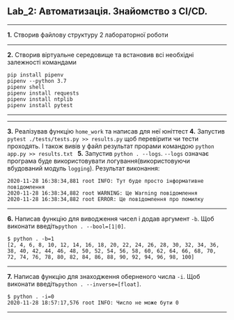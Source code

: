 ## Lab_2: Автоматизація. Знайомство з CI/CD.
***
**1.** Створив файлову структуру 2 лабораторної роботи
***
**2.** Створив віртуальне середовище та встановив всі необхідні залежності командами 
```
pip install pipenv
pipenv --python 3.7
pipenv shell
pipenv install requests
pipenv install ntplib
pipenv install pytest
```
***
***
**3.** Реалізував функцію `home_work` та написав для неї юніттест
**4.** Запустив `pytest ./tests/tests.py >> results.py` щоб перевірити чи тести проходять. І також вивів у файл результат прорами командою `python app.py >> results.txt `
**5.** Запустив `python . --logs`. `--logs` означає програма буде використовувати логування(використовуючи вбудований модуль `logging`). Результат виконання:
```
2020-11-28 16:38:34,881 root INFO: Тут буде просто інформативне повідомлення
2020-11-28 16:38:34,882 root WARNING: Це Warning повідомлення
2020-11-28 16:38:34,882 root ERROR: Це повідомлення про помилку
```
***
**6.** Написав функцію для виводження чисел і додав аргумент `-b`. Щоб виконати введіть`python . --bool=[1|0]`.
```
$ python . -b=1
[2, 4, 6, 8, 10, 12, 14, 16, 18, 20, 22, 24, 26, 28, 30, 32, 34, 36, 38, 40, 42, 44, 46, 48, 50, 52, 54, 56, 58, 60, 62, 64, 66, 68, 70, 72, 74, 76, 78, 80, 82, 84, 86, 88, 90, 92, 94, 96, 98, 100]
```
***
**7.** Написав функцію для знаходження оберненого числа `-i`. Щоб виконати введіть`python . --inverse=[float]`.
```
$ python . -i=0
2020-11-28 18:57:17,576 root INFO: Число не може бути 0
```
***

